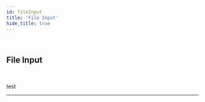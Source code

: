 ```yaml
---
id: fileInput
title: 'File Input'
hide_title: true
---
```


<br />

<div class="clearfix">
    <div class="column-left" style={{width: '7%'}}>
        <div class="fileInputComponentSVG"></div>
    </div>
    <div class="column-right" style={{width: '93%'}}>
        <h2 style={{color:'#B174E5',margin:'0'}}>File Input</h2>
    </div>
</div>



<br />

test 


---